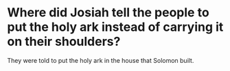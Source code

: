 # Where did Josiah tell the people to put the holy ark instead of carrying it on their shoulders?

They were told to put the holy ark in the house that Solomon built.
